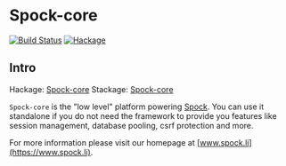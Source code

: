 Spock-core
==========

[![Build Status](https://travis-ci.org/agrafix/Spock.svg)](https://travis-ci.org/agrafix/Spock)
[![Hackage](https://img.shields.io/hackage/v/Spock-core.svg)](http://hackage.haskell.org/package/Spock-core)

## Intro

Hackage: [Spock-core](http://hackage.haskell.org/package/Spock-core)
Stackage: [Spock-core](https://www.stackage.org/package/Spock-core)

`Spock-core` is the "low level" platform powering [Spock](https://www.stackage.org/package/Spock). You can use it standalone if you
do not need the framework to provide you features like session management, database pooling, csrf protection and more.

For more information please visit our homepage at [www.spock.li](https://www.spock.li).
